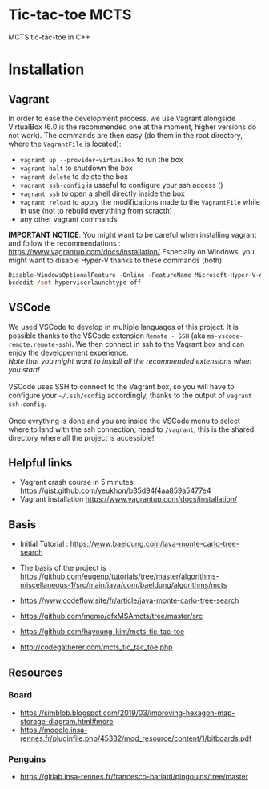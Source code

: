 # Tic-tac-toe MCTS
MCTS tic-tac-toe in C++

# Installation
## Vagrant

In order to ease the development process, we use Vagrant alongside VirtualBox (6.0 is the recommended one at the moment, higher versions do not work).
The commands are then easy (do them in the root directory, where the `VagrantFile` is located):
- `vagrant up --provider=virtualbox` to run the box
- `vagrant halt` to shutdown the box
- `vagrant delete` to delete the box
- `vagrant ssh-config` is usseful to configure your ssh access ()
- `vagrant ssh` to open a shell directly inside the box
- `vagrant reload` to apply the modifications made to the `VagrantFile` while in use (not to rebuild everything from scracth)
- any other vagrant commands

**IMPORTANT NOTICE**: You might want to be careful when installing vagrant and follow the recommendations : https://www.vagrantup.com/docs/installation/
Especially on Windows, you might want to disable Hyper-V thanks to these commands (both):
```ps
Disable-WindowsOptionalFeature -Online -FeatureName Microsoft-Hyper-V-All
bcdedit /set hypervisorlaunchtype off
```

## VSCode
We used VSCode to develop in multiple languages of this project. It is possible thanks to the VSCode extension `Remote - SSH` (aka `ms-vscode-remote.remote-ssh`). We then connect in ssh to the Vagrant box and can enjoy the developement experience.
<br>
*Note that you might want to install all the recommended extensions when you start!*
<br>
<br>
VSCode uses SSH to connect to the Vagrant box, so you will have to configure your `~/.ssh/config` accordingly, thanks to the output of `vagrant ssh-config`.
<br>
<br>
Once evrything is done and you are inside the VSCode menu to select where to land with the ssh connection, head to `/vagrant`, this is the shared directory where all the project is accessible!

## Helpful links
- Vagrant crash course in 5 minutes: https://gist.github.com/yeukhon/b35d94f4aa859a5477e4
- Vagrant installation https://www.vagrantup.com/docs/installation/



## Basis
- Initial Tutorial : https://www.baeldung.com/java-monte-carlo-tree-search
- The basis of the project is https://github.com/eugenp/tutorials/tree/master/algorithms-miscellaneous-1/src/main/java/com/baeldung/algorithms/mcts
- https://www.codeflow.site/fr/article/java-monte-carlo-tree-search
- https://github.com/memo/ofxMSAmcts/tree/master/src

- https://github.com/hayoung-kim/mcts-tic-tac-toe
- http://codegatherer.com/mcts_tic_tac_toe.php

## Resources
### Board
- https://simblob.blogspot.com/2019/03/improving-hexagon-map-storage-diagram.html#more
- https://moodle.insa-rennes.fr/pluginfile.php/45332/mod_resource/content/1/bitboards.pdf

### Penguins
- https://gitlab.insa-rennes.fr/francesco-bariatti/pingouins/tree/master
